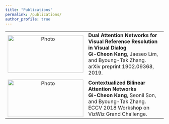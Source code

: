```yaml
---
title: "Publications"
permalink: /publications/
author_profile: true
---
```


<table align="center" cellspacing="0" cellpadding="0">
    <tr>
        <td align="center"><img src="https://github.com/gicheonkang/gicheonkang.github.io/blob/master/images/DAN-19.png?raw=true" alt="Photo" width="240" height="120" /></td>
        <td align="left"><b><a href="https://arxiv.org/abs/1902.09368" style="font-size: 16px; text-decoration: none">Dual Attention Networks for Visual Reference Resolution in Visual Dialog</a></b> <br> <b>Gi-Cheon Kang</b>, Jaeseo Lim, and Byoung-Tak Zhang. <br> arXiv preprint 1902.09368, 2019. <br></td>
    </tr>
    <tr>
        <td></td>
        <td></td>
    </tr>
    <tr>
        <td align="center"><img src="https://github.com/gicheonkang/gicheonkang.github.io/blob/master/images/CBAN-18.png?raw=true" alt="Photo" width="240" height="120" /></td>
        <td align="left"><b><a href="https://bi.snu.ac.kr/Publications/Conferences/International/ECCV2018_Workshop_VizWiz_GCKang.pdf" style="font-size: 16px; text-decoration: none">Contextualized Bilinear Attention Networks</a></b><br> <b>Gi-Cheon Kang</b>, Seonil Son, and Byoung-Tak Zhang. <br> ECCV 2018 Workshop on VizWiz Grand Challenge.</td>
    </tr>
</table>

